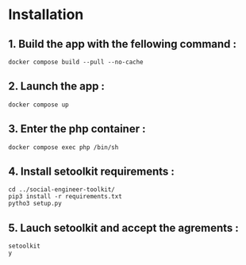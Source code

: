 # Installation
## 1. Build the app with the fellowing command :
````
docker compose build --pull --no-cache
````
## 2. Launch the app :
````
docker compose up
````

## 3. Enter the php container :
````
docker compose exec php /bin/sh
````

## 4. Install setoolkit requirements :
````
cd ../social-engineer-toolkit/
pip3 install -r requirements.txt
pytho3 setup.py
````

## 5. Lauch setoolkit and accept the agrements :

````
setoolkit
y
````